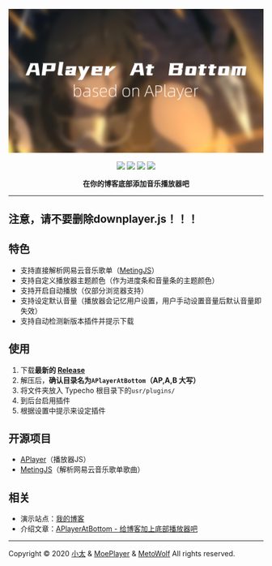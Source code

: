 ![](banner.png)

<p align="center">
<a href="https://github.com/SatoSouta/APlayerAtBottom/releases/latest"><img src="https://img.shields.io/github/v/release/satosouta/APlayerAtBottom?color=%2342b983&style=for-the-badge"></a>
<a href="https://github.com/MoePlayer/APlayer" target="_blank"><img src="https://img.shields.io/badge/based%20on-%E2%9D%A4 APlayer-ff69b4.svg?style=for-the-badge"></a>
<a href="https://typecho.org"><img src="https://img.shields.io/badge/for-Typecho-blueviolet.svg?style=for-the-badge"></a> 
<a href="https://github.com/satosouta/APlayerAtBottom/graphs/contributors"><img src="https://img.shields.io/github/contributors/satosouta/APlayerAtBottom?color=orange&style=for-the-badge"></a>
<p align="center"><strong>在你的博客底部添加音乐播放器吧</strong></p>

---

## 注意，请不要删除downplayer.js！！！

## 特色
 - 支持直接解析网易云音乐歌单（[MetingJS](https://github.com/metowolf/MetingJS)）
 - 支持自定义播放器主题颜色（作为进度条和音量条的主题颜色）
 - 支持开启自动播放（仅部分浏览器支持）
 - 支持设定默认音量（播放器会记忆用户设置，用户手动设置音量后默认音量即失效）
 - 支持自动检测新版本插件并提示下载

## 使用
1. 下载**最新的 [Release](https://github.com/SatoSouta/APlayerAtBottom/releases/latest)**
2. 解压后，**确认目录名为`APlayerAtBottom`（AP,A,B 大写）**
3. 将文件夹放入 Typecho 根目录下的`usr/plugins/`
4. 到后台启用插件
5. 根据设置中提示来设定插件

## 开源项目
 - [APlayer](https://github.com/MoePlayer/APlayer)（播放器JS）
 - [MetingJS](https://github.com/metowolf/MetingJS)（解析网易云音乐歌单歌曲）

## 相关
 - 演示站点：[我的博客](https://713.moe/)
 - 介绍文章：[APlayerAtBottom - 给博客加上底部播放器吧](https://713.moe/p/135)

---

Copyright &copy; 2020 [小太](https://github.com/SatoSouta) & [MoePlayer](https://github.com/MoePlayer) & [MetoWolf](https://github.com/metowolf) All rights reserved.
